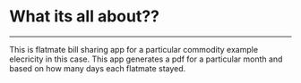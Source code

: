 # What its all about??
***
This is flatmate bill sharing app for a particular commodity example elecricity in this case.
This app generates a pdf for a particular month and based on how many days each flatmate stayed.
